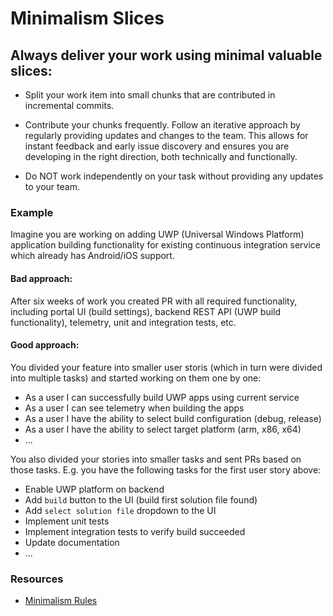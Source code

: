 # Minimalism Slices

## Always deliver your work using minimal valuable slices:

* Split your work item into small chunks that are contributed in incremental commits.

* Contribute your chunks frequently. Follow an iterative approach by regularly providing updates and changes to the team. This allows for instant feedback and early issue discovery and ensures you are developing in the right direction, both technically and functionally.

* Do NOT work independently on your task without providing any updates to your team.

### Example

Imagine you are working on adding UWP (Universal Windows Platform) application building functionality for existing continuous integration service which already has Android/iOS support.

#### Bad approach:
After six weeks of work you created PR with all required functionality, including portal UI (build settings), backend REST API (UWP build functionality), telemetry, unit and integration tests, etc.

#### Good approach:
You divided your feature into smaller user storis (which in turn were divided into multiple tasks) and started working on them one by one:

* As a user I can successfully build UWP apps using current service
* As a user I can see telemetry when building the apps
* As a user I have the ability to select build configuration (debug, release)
* As a user I have the ability to select target platform (arm, x86, x64)
* ...

You also divided your stories into smaller tasks and  sent PRs based on those tasks.
E.g. you have the following tasks for the first user story above:

* Enable UWP platform on backend
* Add `build` button to the UI (build first solution file found)
* Add `select solution file` dropdown to the UI
* Implement unit tests
* Implement integration tests to verify build succeeded
* Update documentation
* ...

### Resources
- [Minimalism Rules](<http://minifesto.org/>)
